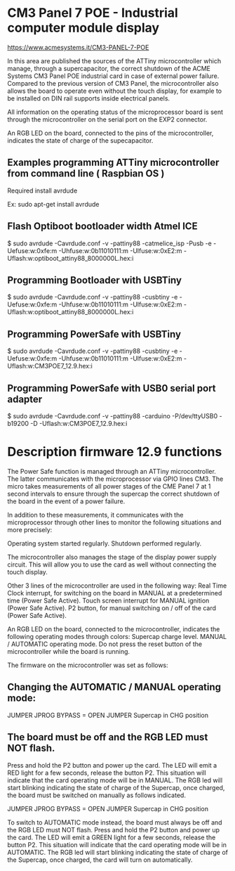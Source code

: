 # CM3 Panel 7 POE - Industrial computer module display

https://www.acmesystems.it/CM3-PANEL-7-POE

In this area are published the sources of the ATTiny microcontroller which manage, through a supercapacitor, the correct shutdown of the ACME Systems CM3 Panel POE industrial card in case of external power failure. 
Compared to the previous version of CM3 Panel, the microcontroller also allows the board to operate even without the touch display, for example to be installed on DIN rail supports inside electrical panels.

All information on the operating status of the microprocessor board is sent through the microcontroller on the serial port on the EXP2 connector.

An RGB LED on the board, connected to the pins of the microcontroller, indicates the state of charge of the supecapacitor.

## Examples programming ATTiny microcontroller from command line ( Raspbian OS )

Required install avrdude

Ex: sudo apt-get install avrdude

## Flash Optiboot bootloader width Atmel ICE
$ sudo avrdude -Cavrdude.conf -v -pattiny88 -catmelice_isp -Pusb -e -Uefuse:w:0xfe:m -Uhfuse:w:0b11010111:m -Ulfuse:w:0xE2:m -Uflash:w:optiboot_attiny88_8000000L.hex:i 

## Programming Bootloader with USBTiny
$ sudo avrdude -Cavrdude.conf -v -pattiny88 -cusbtiny -e -Uefuse:w:0xfe:m -Uhfuse:w:0b11010111:m -Ulfuse:w:0xE2:m -Uflash:w:optiboot_attiny88_8000000L.hex:i 

## Programming PowerSafe with USBTiny
$ sudo avrdude -Cavrdude.conf -v -pattiny88 -cusbtiny -e -Uefuse:w:0xfe:m -Uhfuse:w:0b11010111:m -Ulfuse:w:0xE2:m -Uflash:w:CM3POE7_12.9.hex:i

## Programming PowerSafe with USB0 serial port adapter
$ sudo avrdude -Cavrdude.conf -v -pattiny88 -carduino -P/dev/ttyUSB0 -b19200 -D -Uflash:w:CM3POE7_12.9.hex:i

# Description firmware 12.9 functions

The Power Safe function is managed through an ATTiny microcontroller. The latter communicates with the microprocessor via GPIO lines CM3. The micro takes measurements of all power stages of the CME Panel 7 at 1 second intervals to ensure through the supercap the correct shutdown of the board in the event of a power failure.

In addition to these measurements, it communicates with the microprocessor through other lines to monitor the following situations and more precisely:

Operating system started regularly.
Shutdown performed regularly.

The microcontroller also manages the stage of the display power supply circuit. This will allow you to use the card as well without connecting the touch display.

Other 3 lines of the microcontroller are used in the following way:
Real Time Clock interrupt, for switching on the board in MANUAL at a predetermined time (Power Safe Active).
Touch screen interrupt for MANUAL ignition (Power Safe Active).
P2 button, for manual switching on / off of the card (Power Safe Active).

An RGB LED on the board, connected to the microcontroller, indicates the following operating modes through colors:
Supercap charge level.
MANUAL / AUTOMATIC operating mode.
Do not press the reset button of the microcontroller while the board is running.

The firmware on the microcontroller was set as follows:

## Changing the AUTOMATIC / MANUAL operating mode:

JUMPER JPROG BYPASS = OPEN
JUMPER Supercap in CHG position

## The board must be off and the RGB LED must NOT flash.
Press and hold the P2 button and power up the card. The LED will emit a RED light for a few seconds, release the button P2. This situation will indicate that the card operating mode will be in MANUAL. The RGB led will start blinking indicating the state of charge of the Supercap, once charged, the board must be switched on manually as follows indicated.

JUMPER JPROG BYPASS = OPEN
JUMPER Supercap in CHG position

To switch to AUTOMATIC mode instead, the board must always be off and the RGB LED must NOT flash.
Press and hold the P2 button and power up the card. The LED will emit a GREEN light for a few seconds, release the button
P2. This situation will indicate that the card operating mode will be in AUTOMATIC. The RGB led will start blinking
indicating the state of charge of the Supercap, once charged, the card will turn on automatically.




